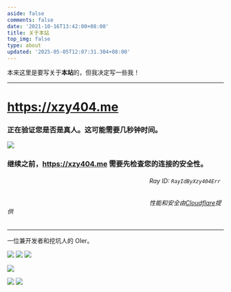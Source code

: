 ```yaml
---
aside: false
comments: false
date: '2021-10-16T13:42:00+08:00'
title: 关于本站
top_img: false
type: about
updated: '2025-05-05T12:07:31.304+08:00'
---
```

本来这里是要写关于**本站**的，但我决定写一些我！

---

# https://xzy404.me

### 正在验证您是否是真人。这可能需要几秒钟时间。

![](https://s3.bmp.ovh/imgs/2025/03/15/dfb587d2f0504555.gif)

### 继续之前，https://xzy404.me 需要先检查您的连接的安全性。

###### $~~~~~~~~~~~~~~~~~~~~~~~~~~~~~~~~~~~~~~~~~~~~~~~~~~~~~~~~~~~~~~~~~~~~~~~~~~~~~~~~~~~~$Ray ID: `RayIdByXzy404Err`

###### $~~~~~~~~~~~~~~~~~~~~~~~~~~~~~~~~~~~~~~~~~~~~~~~~~~~~~~~~~~~~~~~~~~~~~~~~~~~~~~~~~~~~$性能和安全由[Cloudflare](https://www.cloudflare-cn.com/?utm_source=challenge&utm_campaign=m)提供

---

一位兼开发者和挖坑人的 OIer。

[![](https://img.shields.io/badge/新博客-xzyのProfile-lgreen)](https://xzy404.me)
[![](https://img.shields.io/badge/旧博客-Afan_Blog-lgreen)](https://china-fan.github.io)
[![](https://img.shields.io/badge/小站-沐咕の主页-lgreen)](https://mugu.zhaohonghao-qwq.com/)

[![](https://img.shields.io/badge/论坛-浴谷-lgreen)](https://discussforluogu.flarum.cloud/)

[![](https://img.shields.io/badge/TailChat-xzy_[未知]＃1777-lgreen)](https://nightly.paw.msgbyte.com/main/personal/converse/66cc73fefdbc1501a473087d)
[![](https://img.shields.io/badge/粉丝群-HelloXzy!-lgreen)](https://nightly.paw.msgbyte.com/invite/rVhQhJUy)


